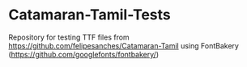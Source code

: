 # Catamaran-Tamil-Tests
Repository for testing TTF files from https://github.com/felipesanches/Catamaran-Tamil using FontBakery (https://github.com/googlefonts/fontbakery/)
